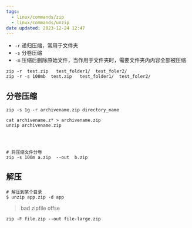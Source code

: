 ```yaml
---
tags:
  - linux/commands/zip
  - linux/commands/unzip
date updated: 2023-12-24 12:47
---
```


- `-r` 递归压缩，常用于文件夹
- `-s` 分卷压缩
- `-m` 压缩后删除原始文件，当作用于文件夹时，需要文件夹内内容全部被压缩

```shell
zip -r  test.zip   test_folder1/  test_foler2/
zip -r -s 100mb  test.zip   test_folder1/  test_foler2/
```

## 分卷压缩

```shell
zip -s 1g -r archivename.zip directory_name

cat archivename.z* > archivename.zip
unzip archivename.zip




# 将压缩文件分卷
zip -s 100m a.zip  --out  b.zip
```

## 解压

```shell
# 解压到某个目录
$ unzip app.zip -d app
```


> bad zipfile offse

```shell
zip -F file.zip --out file-large.zip
```